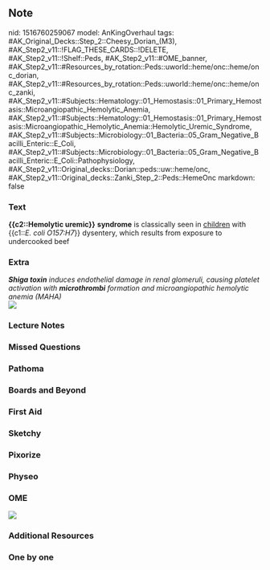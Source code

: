 ## Note
nid: 1516760259067
model: AnKingOverhaul
tags: #AK_Original_Decks::Step_2::Cheesy_Dorian_(M3), #AK_Step2_v11::!FLAG_THESE_CARDS::!DELETE, #AK_Step2_v11::!Shelf::Peds, #AK_Step2_v11::#OME_banner, #AK_Step2_v11::#Resources_by_rotation::Peds::uworld::heme/onc::heme/onc_dorian, #AK_Step2_v11::#Resources_by_rotation::Peds::uworld::heme/onc::heme/onc_zanki, #AK_Step2_v11::#Subjects::Hematology::01_Hemostasis::01_Primary_Hemostasis::Microangiopathic_Hemolytic_Anemia, #AK_Step2_v11::#Subjects::Hematology::01_Hemostasis::01_Primary_Hemostasis::Microangiopathic_Hemolytic_Anemia::Hemolytic_Uremic_Syndrome, #AK_Step2_v11::#Subjects::Microbiology::01_Bacteria::05_Gram_Negative_Bacilli_Enteric::E_Coli, #AK_Step2_v11::#Subjects::Microbiology::01_Bacteria::05_Gram_Negative_Bacilli_Enteric::E_Coli::Pathophysiology, #AK_Step2_v11::Original_decks::Dorian::peds::uw::heme/onc, #AK_Step2_v11::Original_decks::Zanki_Step_2::Peds::HemeOnc
markdown: false

### Text
<b>{{c2::Hemolytic uremic}}</b> <b>syndrome</b> is classically seen
in <u>children</u> with {{c1::<i>E. coli O157:H7</i>}} dysentery,
which results from exposure to undercooked beef

### Extra
<div>
  <i><b>Shiga toxin</b> induces endothelial damage in renal
  glomeruli, causing platelet activation with <b>microthrombi</b>
  formation and microangiopathic hemolytic anemia (MAHA)</i>
</div><img src="HUS.png">

### Lecture Notes


### Missed Questions


### Pathoma


### Boards and Beyond


### First Aid


### Sketchy


### Pixorize


### Physeo


### OME
<div class="ome-widget">
  <a href="https://onlinemeded.org?ref=anki"><img src=
  "_OME_AnkiFlashcards_General_4.png"></a>
</div>

### Additional Resources


### One by one

